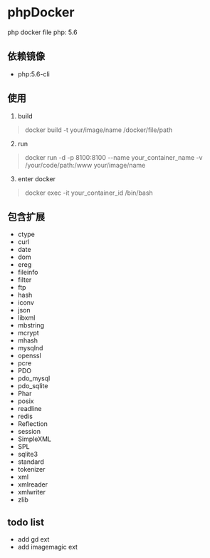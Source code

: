 # phpDocker
php docker file
php: 5.6

  ## 依赖镜像
  - php:5.6-cli

  ## 使用
1. build
> docker build -t your/image/name /docker/file/path
2. run
> docker run -d -p 8100:8100 --name your_container_name -v /your/code/path:/www your/image/name
3. enter docker
> docker exec -it your_container_id /bin/bash
  ## 包含扩展


- ctype
- curl
- date
- dom
- ereg
- fileinfo
- filter
- ftp
- hash
- iconv
- json
- libxml
- mbstring
- mcrypt
- mhash
- mysqlnd
- openssl
- pcre
- PDO
- pdo_mysql
- pdo_sqlite
- Phar
- posix
- readline
- redis
- Reflection
- session
- SimpleXML
- SPL
- sqlite3
- standard
- tokenizer
- xml
- xmlreader
- xmlwriter
- zlib

## todo list
- add gd ext
- add imagemagic ext
